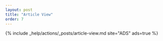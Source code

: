 ```yaml
---
layout: post
title: "Article View"
order: 7
---
```


{% include _help/actions/_posts/article-view.md site="ADS" ads=true %}  
